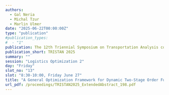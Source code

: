 ```yaml
---
authors:
  - Gal Neria
  - Michal Tzur
  - Marlin Ulmer
date: "2025-06-22T00:00:00Z"
type: "publication"
#publication_types:
#  - "1"
publication: The 12th Triennial Symposium on Transportation Analysis conference
publication_short: TRISTAN 2025
summary: ""
session: "Logistics Optimization 2"
day: "Friday"
slot_no: "13"
slot: "8:30-10:00, Friday June 27"
title: "A General Optimization Framework for Dynamic Two-Stage Order Fulfillment Problems"
url_pdf: /proceedings/TRISTAN2025_ExtendedAbstract_198.pdf
---
```

